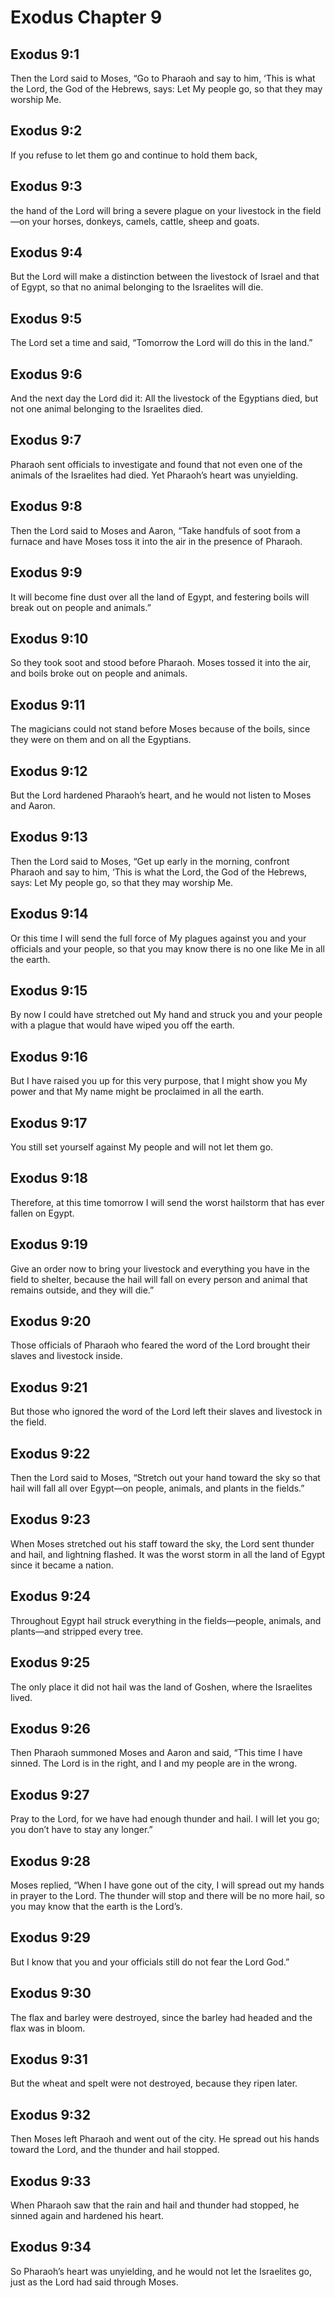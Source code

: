 # Exodus Chapter 9

## Exodus 9:1
Then the Lord said to Moses, “Go to Pharaoh and say to him, ‘This is what the Lord, the God of the Hebrews, says: Let My people go, so that they may worship Me.

## Exodus 9:2
If you refuse to let them go and continue to hold them back,

## Exodus 9:3
the hand of the Lord will bring a severe plague on your livestock in the field—on your horses, donkeys, camels, cattle, sheep and goats.

## Exodus 9:4
But the Lord will make a distinction between the livestock of Israel and that of Egypt, so that no animal belonging to the Israelites will die.

## Exodus 9:5
The Lord set a time and said, “Tomorrow the Lord will do this in the land.”

## Exodus 9:6
And the next day the Lord did it: All the livestock of the Egyptians died, but not one animal belonging to the Israelites died.

## Exodus 9:7
Pharaoh sent officials to investigate and found that not even one of the animals of the Israelites had died. Yet Pharaoh’s heart was unyielding.

## Exodus 9:8
Then the Lord said to Moses and Aaron, “Take handfuls of soot from a furnace and have Moses toss it into the air in the presence of Pharaoh.

## Exodus 9:9
It will become fine dust over all the land of Egypt, and festering boils will break out on people and animals.”

## Exodus 9:10
So they took soot and stood before Pharaoh. Moses tossed it into the air, and boils broke out on people and animals.

## Exodus 9:11
The magicians could not stand before Moses because of the boils, since they were on them and on all the Egyptians.

## Exodus 9:12
But the Lord hardened Pharaoh’s heart, and he would not listen to Moses and Aaron.

## Exodus 9:13
Then the Lord said to Moses, “Get up early in the morning, confront Pharaoh and say to him, ‘This is what the Lord, the God of the Hebrews, says: Let My people go, so that they may worship Me.

## Exodus 9:14
Or this time I will send the full force of My plagues against you and your officials and your people, so that you may know there is no one like Me in all the earth.

## Exodus 9:15
By now I could have stretched out My hand and struck you and your people with a plague that would have wiped you off the earth.

## Exodus 9:16
But I have raised you up for this very purpose, that I might show you My power and that My name might be proclaimed in all the earth.

## Exodus 9:17
You still set yourself against My people and will not let them go.

## Exodus 9:18
Therefore, at this time tomorrow I will send the worst hailstorm that has ever fallen on Egypt.

## Exodus 9:19
Give an order now to bring your livestock and everything you have in the field to shelter, because the hail will fall on every person and animal that remains outside, and they will die.”

## Exodus 9:20
Those officials of Pharaoh who feared the word of the Lord brought their slaves and livestock inside.

## Exodus 9:21
But those who ignored the word of the Lord left their slaves and livestock in the field.

## Exodus 9:22
Then the Lord said to Moses, “Stretch out your hand toward the sky so that hail will fall all over Egypt—on people, animals, and plants in the fields.”

## Exodus 9:23
When Moses stretched out his staff toward the sky, the Lord sent thunder and hail, and lightning flashed. It was the worst storm in all the land of Egypt since it became a nation.

## Exodus 9:24
Throughout Egypt hail struck everything in the fields—people, animals, and plants—and stripped every tree.

## Exodus 9:25
The only place it did not hail was the land of Goshen, where the Israelites lived.

## Exodus 9:26
Then Pharaoh summoned Moses and Aaron and said, “This time I have sinned. The Lord is in the right, and I and my people are in the wrong.

## Exodus 9:27
Pray to the Lord, for we have had enough thunder and hail. I will let you go; you don’t have to stay any longer.”

## Exodus 9:28
Moses replied, “When I have gone out of the city, I will spread out my hands in prayer to the Lord. The thunder will stop and there will be no more hail, so you may know that the earth is the Lord’s.

## Exodus 9:29
But I know that you and your officials still do not fear the Lord God.”

## Exodus 9:30
The flax and barley were destroyed, since the barley had headed and the flax was in bloom.

## Exodus 9:31
But the wheat and spelt were not destroyed, because they ripen later.

## Exodus 9:32
Then Moses left Pharaoh and went out of the city. He spread out his hands toward the Lord, and the thunder and hail stopped.

## Exodus 9:33
When Pharaoh saw that the rain and hail and thunder had stopped, he sinned again and hardened his heart.

## Exodus 9:34
So Pharaoh’s heart was unyielding, and he would not let the Israelites go, just as the Lord had said through Moses.

